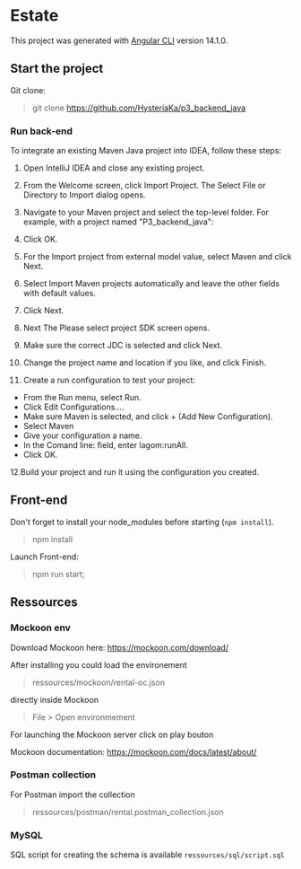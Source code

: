 # Estate

This project was generated with [Angular CLI](https://github.com/angular/angular-cli) version 14.1.0.

## Start the project

Git clone:

> git clone https://github.com/HysteriaKa/p3_backend_java

### Run back-end
To integrate an existing Maven Java project into IDEA, follow these steps:

1. Open IntelliJ IDEA and close any existing project.

2. From the Welcome screen, click Import Project.
The Select File or Directory to Import dialog opens.

3. Navigate to your Maven project and select the top-level folder. For example, with a project named "P3_backend_java":

4. Click OK.
5. For the Import project from external model value, select Maven and click Next.
6. Select Import Maven projects automatically and leave the other fields with default values.
7. Click Next.
8. Next
The Please select project SDK screen opens.
9. Make sure the correct JDC is selected and click Next.
10. Change the project name and location if you like, and click Finish.
11. Create a run configuration to test your project:
- From the Run menu, select Run.
- Click Edit Configurations….
- Make sure Maven is selected, and click + (Add New Configuration).
- Select Maven
- Give your configuration a name.
- In the Comand line: field, enter lagom:runAll.
- Click OK.

12.Build your project and run it using the configuration you created.

## Front-end
Don't forget to install your node_modules before starting (`npm install`). 
> npm install

Launch Front-end:

> npm run start;


## Ressources

### Mockoon env

Download Mockoon here: https://mockoon.com/download/

After installing you could load the environement

> ressources/mockoon/rental-oc.json

directly inside Mockoon 

> File > Open environmement

For launching the Mockoon server click on play bouton

Mockoon documentation: https://mockoon.com/docs/latest/about/

### Postman collection

For Postman import the collection

> ressources/postman/rental.postman_collection.json 




### MySQL

SQL script for creating the schema is available `ressources/sql/script.sql`
